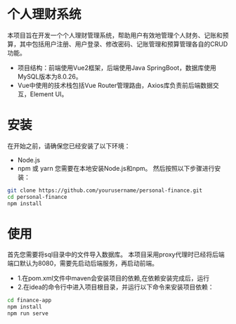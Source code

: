 # 个人理财系统
本项目旨在开发一个个人理财管理系统，帮助用户有效地管理个人财务、记账和预算，其中包括用户注册、用户登录、修改密码、记账管理和预算管理各自的CRUD功能。
- 项目结构：前端使用Vue2框架，后端使用Java SpringBoot，数据库使用MySQL版本为8.0.26。
- Vue中使用的技术栈包括Vue Router管理路由，Axios库负责前后端数据交互，Element UI。
# 安装
在开始之前，请确保您已经安装了以下环境：
- Node.js
- npm 或 yarn
您需要在本地安装Node.js和npm。
然后按照以下步骤进行安装：
```bash
git clone https://github.com/yourusername/personal-finance.git
cd personal-finance
npm install
```
# 使用
首先您需要将sql目录中的文件导入数据库。
本项目采用proxy代理时已经将后端端口默认为8080，需要先启动后端服务，再启动前端。
- 1.在pom.xml文件中maven会安装项目的依赖,在依赖安装完成后，运行
- 2.在idea的命令行中进入项目根目录，并运行以下命令来安装项目依赖：

```bash
cd finance-app
npm install
npm run serve
```
